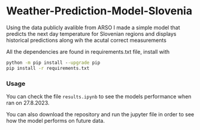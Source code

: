 # Weather-Prediction-Model-Slovenia
Using the data publicly avalible from ARSO I made a simple model that predicts the next day temperature for Slovenian regions and displays historical predictions along wih the acutal correct measurements

All the dependencies are found in requirements.txt file, install with
```cmd
python -m pip install --upgrade pip
pip install -r requirements.txt
```

### Usage
You can check the file `results.ipynb` to see the models performance when ran on 27.8.2023. 

You can also download the repository and run the jupyter file in order to see how the model performs on future data.